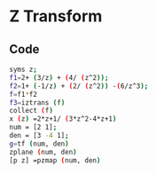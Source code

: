 # Z Transform


## Code

```bash
syms z;
f1=2+ (3/z) + (4/ (z^2));
f2=1+ (-1/z) + (2/ (z^2)) -(6/z^3);
f=f1*f2
f3=iztrans (f)
collect (f)
x (z) =2*z+1/ (3*z^2-4*z+1)
num = [2 1];
den = [3 -4 1];
g=tf (num, den)
zplane (num, den)
[p z] =pzmap (num, den)




```

<!-- ## Command Window 

```bash
x=[1 -1 2 3 4];
h=[1 -1 0 1];
conv(x,h)
``` -->

<!-- ## Output 
<img src='../img/conv.png'> -->